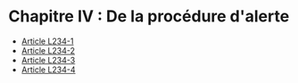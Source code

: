 # Chapitre IV : De la procédure d'alerte

- [Article L234-1](article-l234-1.md)
- [Article L234-2](article-l234-2.md)
- [Article L234-3](article-l234-3.md)
- [Article L234-4](article-l234-4.md)
